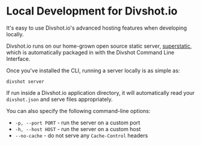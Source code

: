 # Local Development for Divshot.io

It's easy to use Divshot.io's advanced hosting features when developing locally.

Divshot.io runs on our home-grown open source static server, [superstatic](https://github.com/divshot/superstatic), which is automatically packaged in with the Divshot Command Line Interface.

Once you've installed the CLI, running a server locally is as simple as:

    divshot server

If run inside a Divshot.io application directory, it will automatically read your `divshot.json` and serve files appropriately.

You can also specify the following command-line options:

* `-p, --port PORT` - run the server on a custom port
* `-h, --host HOST` - run the server on a custom host
* `--no-cache` - do not serve any `Cache-Control` headers
